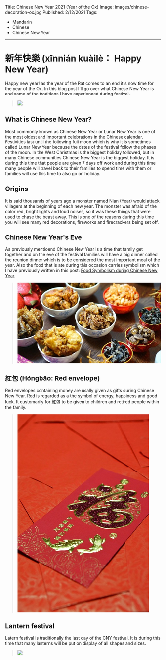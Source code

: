 Title: Chinese New Year 2021 (Year of the Ox)
Image: images/chinese-decoration-ox.jpg
Published: 2/12/2021
Tags: 
- Mandarin
- Chinese
- Chinese New Year
---
# 新年快樂 (xīnnián kuàilè： Happy New Year)

Happy new year! as the year of the Rat comes to an end it's now time for the year of the Ox. In this blog post I'll go over what Chinese New Year is and some of the traditions I have experienced during festival. 

> <img src="/posts/images/chinese-new-year-ox.png" style="max-width: 100%">

## What is Chinese New Year?

Most commonly known as Chinese New Year or Lunar New Year is one of the most oldest and important celebrations in the Chinese calendar. Festivities last until the following full moon which is why it is sometimes called Lunar New Year because the dates of the festival follow the phases of the moon. In the West Christmas is the biggest holiday followed, but in many Chinese communities Chinese New Year is the biggest holiday. It is during this time that people are given 7 days off work and during this time many people will travel back to their families to spend time with them or families will use this time to also go on holiday.

## Origins

It is said thousands of years ago a monster named Nian (Year) would attack villagers at the beginning of each new year. The monster was afraid of the color red, bright lights and loud noises, so it was these things that were used to chase the beast away. This is one of the reasons during this time you will see many red decorations, fireworks and firecrackers being set off.

## Chinese New Year's Eve

As previously mentioend Chinese New Year is a time that family get together and on the eve of the festival families will have a big dinner called the reunion dinner which is to be considered the most important meal of the year. Also the food that is ate during this occasion carries symbolism which I have previously written in this post: [Food Symbolism during Chinese New Year](/posts/food-symbolism-during-chinese-new-year).

> <img src="images/chinese-new-year-food.jpg" style="max-width: 100%">


## 紅包 (Hóngbāo: Red envelope)

Red envelopes containing money are usally given as gifts during Chinese New Year. Red is regarded as a the symbol of energy, happiness and good luck. It customarily for 紅包 to be given to children and retired people within the family.

> <img src="images/red-envelope.jpg" style="max-width: 100%">

## Lantern festival 

Latern festival is traditionally the last day of the CNY festival. It is during this time that many lanterns will be put on display of all shapes and sizes.  

> <img src="/posts/images/the-lantern-festival-dragon.jpg" style="max-width: 100%">
